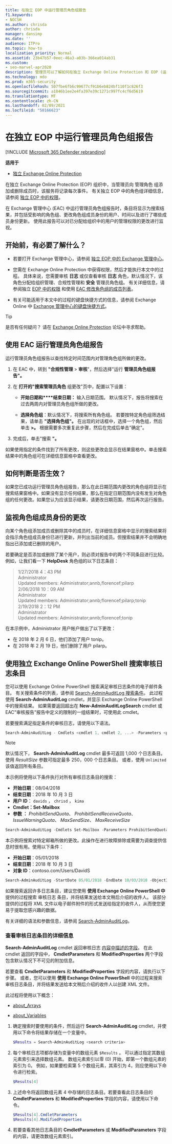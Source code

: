 ```yaml
---
title: 在独立 EOP 中运行管理员角色组报告
f1.keywords:
- NOCSH
ms.author: chrisda
author: chrisda
manager: dansimp
ms.date: ''
audience: ITPro
ms.topic: how-to
localization_priority: Normal
ms.assetid: 23b47b57-0eec-46a3-a03b-366ea014ab31
ms.custom:
- seo-marvel-apr2020
description: 管理员可以了解如何在独立 Exchange Online Protection 和 EOP (运行管理员) 。 此报告记录管理员向管理员角色组添加或删除成员时。
ms.technology: mdo
ms.prod: m365-security
ms.openlocfilehash: 507fbe6fb6c99677cf91b6eb824bf110f1c826f3
ms.sourcegitcommit: a1846b1ee2e4fa397e39c1271c997fc4cf6d5619
ms.translationtype: MT
ms.contentlocale: zh-CN
ms.lasthandoff: 02/09/2021
ms.locfileid: "50166623"
---
```

# <a name="run-an-administrator-role-group-report-in-standalone-eop"></a>在独立 EOP 中运行管理员角色组报告

[!INCLUDE [Microsoft 365 Defender rebranding](../includes/microsoft-defender-for-office.md)]

**适用于**
-  [独立 Exchange Online Protection](https://go.microsoft.com/fwlink/?linkid=2148611)

在独立 Exchange Online Protection (EOP) 组织中，当管理员向 管理角色 组添加或删除成员时，该服务将记录每次事件。 有关独立 EOP 中的角色组详细信息，请参阅 [独立 EOP 中的权限](feature-permissions-in-eop.md)。

在 Exchange 管理中心 (EAC) 中运行管理员角色组报告时，条目将显示为搜索结果，并包括受影响的角色组、更改角色组成员身份的用户、时间以及进行了哪些成员身份更新。 使用此报告可以对已分配给组织中的用户的管理权限的更改进行监视。

## <a name="what-do-you-need-to-know-before-you-begin"></a>开始前，有必要了解什么？

- 若要打开 Exchange 管理中心，请参阅 [独立 EOP 中的 Exchange 管理中心](exchange-admin-center-in-exchange-online-protection-eop.md)。

- 您需在 Exchange Online Protection 中获得权限，然后才能执行本文中的过程。 具体来说，您需要审核 **日志** 或仅查看审核 **日志** 角色，默认情况下，该角色分配给组织管理、合规性管理和 **安全** 管理员角色组。 有关详细信息，请参阅独立 [EOP 中的权限](feature-permissions-in-eop.md) 和使用 [EAC 修改角色组的成员列表](manage-admin-role-group-permissions-in-eop.md#use-the-eac-modify-the-list-of-members-in-role-groups)。

- 有关可能适用于本文中的过程的键盘快捷方式的信息，请参阅 Exchange Online 中 [Exchange 管理中心的键盘快捷方式](https://docs.microsoft.com/Exchange/accessibility/keyboard-shortcuts-in-admin-center)。

> [!TIP]
> 是否有任何疑问？ 请在 [Exchange Online Protection](https://go.microsoft.com/fwlink/p/?linkId=285351) 论坛中寻求帮助。

## <a name="use-the-eac-to-run-an-administrator-role-group-report"></a>使用 EAC 运行管理员角色组报告

运行管理员角色组报告以查找特定时间范围内对管理角色组所做的更改。

1. 在 EAC 中，转到 **"合规性管理** \> **审核**"，然后选择"运行 **管理员角色组报告"。**

2. 在 **打开的"搜索管理员角色** 组更改"页中，配置以下设置：

   - **开始日期和****结束日期：** 输入日期范围。 默认情况下，报告将搜索在过去两周内对管理员角色组所做的更改。

   - **选择角色组**：默认情况下，将搜索所有角色组。 若要按特定角色组筛选结果，请单击 **"选择角色组"。** 在出现的对话框中，选择一个角色组，然后单击 **>。** 根据需要多次重复此步骤，然后在完成后单击"确定"。 

3. 完成后，单击"搜索 **"。**

如果使用指定的条件找到了所有更改，则这些更改会显示在结果窗格中。单击搜索结果中的角色组可在详细信息窗格中查看更改。

## <a name="how-do-you-know-this-worked"></a>如何判断是否生效？

如果您已成功运行管理员角色组报告，那么在此日期范围内更改的角色组将显示在搜索结果窗格中。如果没有显示任何结果，那么在指定日期范围内没有发生对角色组的任何更改。如果您认为应该显示结果，请更改日期范围，然后再次运行报告。

## <a name="monitor-changes-to-role-group-membership"></a>监视角色组成员身份的更改

向某个角色组添加成员或删除其中的成员时，在详细信息窗格中显示的搜索结果将会指示角色组成员身份已进行更新，并列出当前的成员。但搜索结果并不会明确地指出已添加或已删除的用户。

若要确定是否添加或删除了某个用户，则必须对报告中的两个不同条目进行比较。 例如，让我们看一下 **HelpDesk** 角色组的以下日志条目：

> 1/27/2018 4：43 PM <br> Administrator <br> Updated members: Administrator;annb,florencef;pilarp <br> 2/06/2018 10：09 AM <br> Administrator <br> Updated members: Administrator;annb;florencef;pilarp;tonip <br> 2/19/2018 2：12 PM <br> Administrator <br> Updated members: Administrator;annb;florencef;tonip

在本示例中，Administrator 用户帐户做出了以下更改：

- 在 2018 年 2 月 6 日，他们添加了用户 tonip。
- 在 2018 年 2 月 19 日，他们删除了用户 pilarp。

## <a name="use-standalone-exchange-online-powershell-to-search-for-audit-log-entries"></a>使用独立 Exchange Online PowerShell 搜索审核日志条目

您可以使用 Exchange Online PowerShell 搜索满足审核日志条件的电子邮件条目。 有关搜索条件的列表，请参阅 [Search-AdminAuditLog 搜索条件](https://docs.microsoft.com/Exchange/policy-and-compliance/admin-audit-logging/admin-audit-logging#search-adminauditlog-cmdlet)。 此过程使用 **Search-AdminAuditLog** cmdlet，并显示 Exchange Online PowerShell 中的搜索结果。 如果需要返回超出在 **New-AdminAuditLogSearch** cmdlet 或 EAC"审核报告"报告中定义的限制的一组结果时，可使用此 cmdlet。

若要搜索满足指定条件的审核日志，请使用以下语法。

```PowerShell
Search-AdminAuditLog - Cmdlets <cmdlet 1, cmdlet 2, ...> -Parameters <parameter 1, parameter 2, ...> -StartDate <start date> -EndDate <end date> -UserIds <user IDs> -ObjectIds <object IDs> -IsSuccess <$True | $False >
```

> [!NOTE]
> 默认情况下， **Search-AdminAuditLog** cmdlet 最多可返回 1,000 个日志条目。 使用 _ResultSize_ 参数可指定最多 250，000 个日志条目。 或者，使用 `Unlimited` 该值返回所有条目。

本示例将使用以下条件执行对所有审核日志条目的搜索：

- **开始日期**：08/04/2018
- **结束日期**：2018 年 10 月 3 日
- **用户 ID**： `davids` ， `chrisd` ， `kima`
- **Cmdlet：Set-Mailbox** 
- **参数 ：** _ProhibitSendQuota_、 _ProhibitSendReceiveQuota_、 _IssueWarningQuota_、 _MaxSendSize_、 _MaxReceiveSize_

```PowerShell
Search-AdminAuditLog -Cmdlets Set-Mailbox -Parameters ProhibitSendQuota,ProhibitSendReceiveQuota,IssueWarningQuota,MaxSendSize,MaxReceiveSize -StartDate 08/04/2018 -EndDate 10/03/2018 -UserIds davids,chrisd,kima
```

本示例将搜索对特定邮箱所做的更改。此操作在进行故障排除或需要为调查提供信息时很有用。使用以下条件：

- **开始日期**：05/01/2018
- **结束日期**：2018 年 10 月 3 日
- **对象 ID**：contoso.com/Users/DavidS

```PowerShell
Search-AdminAuditLog -StartDate 05/01/2018 -EndDate 10/03/2018 -ObjectID contoso.com/Users/DavidS
```

如果搜索返回许多日志条目，建议您使用 **使用 Exchange Online PowerShell 中** 提供的过程搜索 审核日志 条目，并将结果发送给本文稍后介绍的收件人。 该部分提供的过程将 XML 文件以电子邮件附件的形式发送给指定的收件人，从而使您更易于提取您感兴趣的数据。

有关详细的语法和参数信息，请参阅 [Search-AdminAuditLog](https://docs.microsoft.com/powershell/module/exchange/search-adminauditlog)。

### <a name="view-details-of-audit-log-entries"></a>查看审核日志条目的详细信息

**Search-AdminAuditLog** cmdlet 返回审核日志 [内容中描述的字段](https://docs.microsoft.com/Exchange/policy-and-compliance/admin-audit-logging/admin-audit-logging#audit-log-contents)。 在此 cmdlet 返回的字段中， **CmdletParameters** 和 **ModifiedProperties** 两个字段包含默认情况下不可见的附加信息。

若要查看 **CmdletParameters** 和 **ModifiedProperties** 字段的内容，请执行以下步骤。 或者，您可以使用 **使用 Exchange Online PowerShell** 中的过程来搜索审核日志条目，并将结果发送给本文稍后介绍的收件人以创建 XML 文件。

此过程将使用以下概念：

- [about_Arrays](https://docs.microsoft.com/powershell/module/microsoft.powershell.core/about/about_arrays)

- [about_Variables](https://docs.microsoft.com/powershell/module/microsoft.powershell.core/about/about_variables)

1. 确定搜索时要使用的条件，然后运行 **Search-AdminAuditLog** cmdlet，并使用以下命令将结果存储在一个变量中。

   ```PowerShell
   $Results = Search-AdminAuditLog <search criteria>
   ```

2. 每个审核日志项都存储为变量中的数组元素 `$Results` 。 可以通过指定其数组元素索引来选择数组元素。 数组元素索引以零 (0) 开始，即第一个数组元素的索引为 0。 例如，如果要检索第 5 个数组元素，其索引为 4，则应使用以下命令进行检索。

   ```PowerShell
   $Results[4]
   ```

3. 上述命令将返回数组元素 4 中存储的日志条目。若要查看此日志条目的 **CmdletParameters** 和 **ModifiedProperties** 字段的内容，请使用以下命令。

   ```PowerShell
   $Results[4].CmdletParameters
   $Results[4].ModifiedProperties
   ```

4. 若要查看其他日志条目的 **CmdletParameters** 或 **ModifiedParameters** 字段的内容，请更改数组元素索引。
